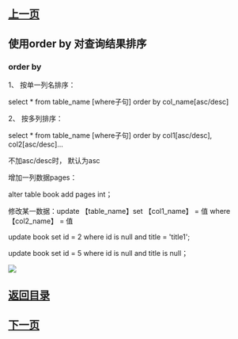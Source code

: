 ## [上一页](course09)
## 使用order by 对查询结果排序

### order by

1、 按单一列名排序：

select * from table_name [where子句] order by col_name[asc/desc]

2、 按多列排序：

select * from table_name [where子句] order by col1[asc/desc], col2[asc/desc]...

不加asc/desc时， 默认为asc


增加一列数据pages：

alter table book add pages int；

修改某一数据：update 【table_name】set 【col1_name】 = 值 where【col2_name】 = 值

update book set id = 2 where id is null and title = 'title1';

update book set id = 5 where id is null and title is null；

![](http://ww2.sinaimg.cn/large/0060lm7Tly1fnacuwsm03j30fn0aeaa0.jpg)




## [返回目录](https://wuchengcheng110120.github.io/MySQL/learnMySQL)
## [下一页](course11)
